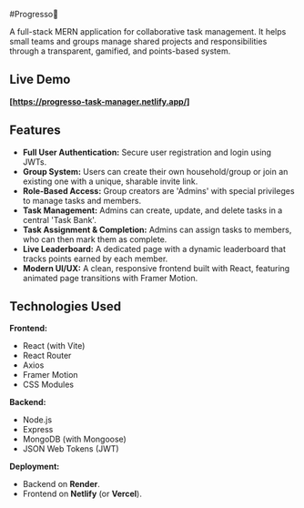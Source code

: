 #Progresso🏡

A full-stack MERN application for collaborative task management. It helps small teams and groups manage shared projects and responsibilities through a transparent, gamified, and points-based system.

## Live Demo

**[https://progresso-task-manager.netlify.app/]**

## Features

- **Full User Authentication:** Secure user registration and login using JWTs.
- **Group System:** Users can create their own household/group or join an existing one with a unique, sharable invite link.
- **Role-Based Access:** Group creators are 'Admins' with special privileges to manage tasks and members.
- **Task Management:** Admins can create, update, and delete tasks in a central 'Task Bank'.
- **Task Assignment & Completion:** Admins can assign tasks to members, who can then mark them as complete.
- **Live Leaderboard:** A dedicated page with a dynamic leaderboard that tracks points earned by each member.
- **Modern UI/UX:** A clean, responsive frontend built with React, featuring animated page transitions with Framer Motion.

## Technologies Used

**Frontend:**
- React (with Vite)
- React Router
- Axios
- Framer Motion
- CSS Modules

**Backend:**
- Node.js
- Express
- MongoDB (with Mongoose)
- JSON Web Tokens (JWT)

**Deployment:**
- Backend on **Render**.
- Frontend on **Netlify** (or **Vercel**).
